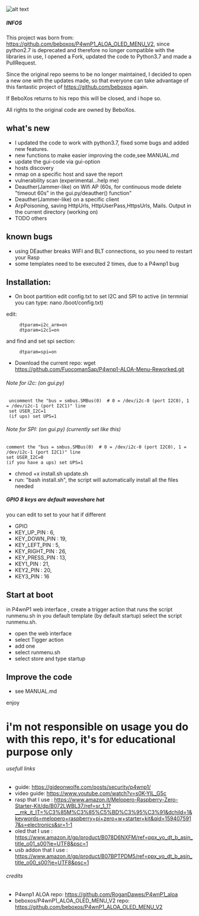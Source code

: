 
![alt text](https://github.com/FuocomanSap/P4wnp1-ALOA-Menu-Reworked/blob/master/images/IMG_0206.JPG?raw=true)

##### INFOS

This project was born from: https://github.com/beboxos/P4wnP1_ALOA_OLED_MENU_V2, since python2.7 is deprecated and therefore no longer compatible with the libraries in use, I opened a Fork, updated the code to Python3.7 and made a PullRequest.

Since the original repo seems to be no longer maintained, I decided to open a new one with the updates made, so that everyone can take advantage of this fantastic project of https://github.com/beboxos again.

If BeboXos returns to his repo this will be closed, and i hope so.

All rights to the original code are owned by BeboXos.

## what's new
* I updated the code to work with python3.7, fixed some bugs and added new features.
* new functions to make easier improving the code,see MANUAL.md
* update the gui-code via gui-option
* hosts discovery
* nmap on a specific host and save the report
* vulnerability scan (experimental...help me)
* Deauther(Jammer-like) on Wifi AP (60s, for continuous mode delete "timeout 60s" in the gui.py/deauther() function"
* Deauther(Jammer-like) on a specific client
* ArpPoisoning, saving HttpUrls, HttpUserPass,HttpsUrls, Mails. Output in the current directory (working on)
* TODO others

## known bugs
* using DEauther breaks WIFI and BLT connections, so you need to restart your Rasp
* some templates need to be executed 2 times, due to a P4wnp1 bug


## Installation:

* On boot partition edit config.txt to set I2C and SPI to active (in termnial you can type: nano /boot/config.txt)

edit:

         dtparam=i2c_arm=on
         dtparam=i2c1=on

and find and set spi section:

         dtparam=spi=on
* Download the current repo: wget https://github.com/FuocomanSap/P4wnp1-ALOA-Menu-Reworked.git

###### Note for i2c: (on gui.py)

     uncomment the "bus = smbus.SMBus(0)  # 0 = /dev/i2c-0 (port I2C0), 1 = /dev/i2c-1 (port I2C1)" line
     set USER_I2C=1
     (if ups) set UPS=1

###### Note for SPI: (on gui.py) (currently set like this)

    comment the "bus = smbus.SMBus(0)  # 0 = /dev/i2c-0 (port I2C0), 1 = /dev/i2c-1 (port I2C1)" line
    set USER_I2C=0
    (if you have a ups) set UPS=1

* chmod +x install.sh update.sh
* run: "bash install.sh",
the script will automatically install all the files needed




##### GPIO 8 keys are default waveshare hat

you can edit to set to your hat if different
* GPIO
* KEY_UP_PIN     : 6,
* KEY_DOWN_PIN   : 19,
* KEY_LEFT_PIN   : 5,
* KEY_RIGHT_PIN  : 26,
* KEY_PRESS_PIN  : 13,
* KEY1_PIN       : 21,
* KEY2_PIN       : 20,
* KEY3_PIN       : 16



## Start at boot
in P4wnP1 web interface , create a trigger action that runs the script runmenu.sh in you default template (by default startup)
select the script runmenu.sh.
* open the web interface
* select Tigger action
* add one
* select runmenu.sh
* select store and type startup

## Improve the code
* see MANUAL.md


enjoy
# i'm not responsible on usage you do with this repo, it's for educational purpose only

###### usefull links
* guide: https://gideonwolfe.com/posts/security/p4wnp1/
* video guide: https://www.youtube.com/watch?v=s0K-YIL_G5c
* rasp that I use : https://www.amazon.it/Melopero-Raspberry-Zero-Starter-Kit/dp/B072LWBL37/ref=sr_1_1?__mk_it_IT=%C3%85M%C3%85%C5%BD%C3%95%C3%91&dchild=1&keywords=melopero+raspberry+pi+zero+w+starter+kit&qid=1594075917&s=electronics&sr=1-1
* oled that I use : https://www.amazon.it/gp/product/B078D6NXFM/ref=ppx_yo_dt_b_asin_title_o01_s00?ie=UTF8&psc=1
* usb addon that I use : https://www.amazon.it/gp/product/B07BPTPDM5/ref=ppx_yo_dt_b_asin_title_o00_s00?ie=UTF8&psc=1

###### credits
* P4wnp1 ALOA repo: https://github.com/RoganDawes/P4wnP1_aloa
* beboxos/P4wnP1_ALOA_OLED_MENU_V2 repo: https://github.com/beboxos/P4wnP1_ALOA_OLED_MENU_V2
